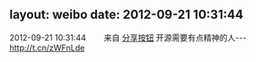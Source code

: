 layout: weibo
date: 2012-09-21 10:31:44
---
2012-09-21 10:31:44  &nbsp;&nbsp;&nbsp;&nbsp;&nbsp;&nbsp; 来自 <a href="http://app.weibo.com/t/feed/cUcI1A" rel="nofollow">分享按钮</a>
开源需要有点精神的人--- http://t.cn/zWFnLde ​​​
